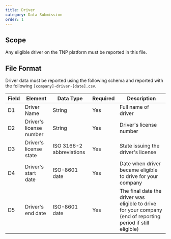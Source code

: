 ```yaml
---
title: Driver
category: Data Submission
order: 1
---
```


## Scope

Any eligible driver on the TNP platform must be reported in this file.

## File Format

Driver data must be reported using the following schema and reported with the following `[company]-driver-[date].csv`.

|  Field  |        Element          |         Data Type        |    Required    |       Description                  |
|---------|-------------------------|--------------------------|----------------|------------------------------------|
|   D1    | Driver Name             | String                   | Yes            | Full name of driver                |
|   D2    | Driver's license number | String                   | Yes            | Driver's license number            |
|   D3    | Driver's license state  | ISO 3166-2 abbreviations | Yes            | State issuing the driver's license |
|   D4    | Driver's start date     | ISO-8601 date            | Yes            | Date when driver became eligible to drive for your company |
|   D5    | Driver's end date       | ISO-8601 date            | Yes            | The final date the driver was eligible to drive for your company (end of reporting period if still eligible) |
